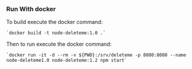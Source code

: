 ### Run With docker

To build execute the docker command:

    `docker build -t node-deleteme:1.0 .`

Then to run execute the docker command:

    `docker run -it -d --rm -v ${PWD}:/srv/deleteme -p 8080:8080 --name node-deleteme1.0 node-deleteme:1.2 npm start`